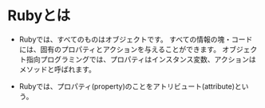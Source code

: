 # Rubyとは

* Rubyでは、すべてのものはオブジェクトです。 すべての情報の塊・コードには、固有のプロパティとアクションを与えることができます。 オブジェクト指向プログラミングでは、プロパティはインスタンス変数、アクションはメソッドと呼ばれます。
  
* Rubyでは、プロパティ(property)のことをアトリビュート(attribute)という。
